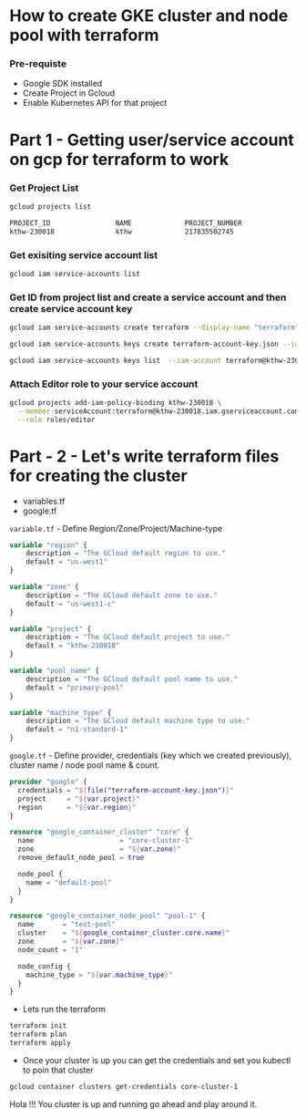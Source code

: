 # How to create GKE cluster and node pool with terraform

### Pre-requiste
 - Google SDK installed 
 - Create Project in Gcloud
 - Enable Kubernetes API for that project

# Part 1 - Getting user/service account on gcp for terraform to work
 
### Get Project List
```bash
gcloud projects list

PROJECT_ID                NAME             PROJECT_NUMBER
kthw-230018               kthw             217835502745
```

### Get exisiting service account list
```bash
gcloud iam service-accounts list
```

### Get ID from project list and create a service account and then create service account key
```bash
gcloud iam service-accounts create terraform --display-name "terraform"

gcloud iam service-accounts keys create terraform-account-key.json --iam-account terraform@kthw-230018.iam.gserviceaccount.com

gcloud iam service-accounts keys list  --iam-account terraform@kthw-230018.iam.gserviceaccount.com
```

### Attach Editor role to your service account
```bash
gcloud projects add-iam-policy-binding kthw-230018 \
  --member serviceAccount:terraform@kthw-230018.iam.gserviceaccount.com \
  --role roles/editor
```

# Part - 2 - Let's write terraform files for creating the cluster

 - variables.tf 
 - google.tf 

`variable.tf` - Define Region/Zone/Project/Machine-type

```tf
variable "region" {
    description = "The GCloud default region to use."
    default = "us-west1"
}

variable "zone" {
    description = "The GCloud default zone to use."
    default = "us-west1-c"
}

variable "project" {
    description = "The GCloud default project to use."
    default = "kthw-230018"
}

variable "pool_name" {
    description = "The GCloud default pool name to use."
    default = "primary-pool"
}

variable "machine_type" {
    description = "The GCloud default machine type to use."
    default = "n1-standard-1"
}

```

`google.tf` - Define provider, credentials (key which we created previously), cluster name / node pool name & count.

```tf
provider "google" {
  credentials = "${file("terraform-account-key.json")}"
  project     = "${var.project}"
  region      = "${var.region}"
}

resource "google_container_cluster" "core" {
  name                     = "core-cluster-1"
  zone                     = "${var.zone}"
  remove_default_node_pool = true

  node_pool {
    name = "default-pool"
  }
}

resource "google_container_node_pool" "pool-1" {
  name       = "test-pool"
  cluster    = "${google_container_cluster.core.name}"
  zone       = "${var.zone}"
  node_count = "1"

  node_config {
    machine_type = "${var.machine_type}"
  }
}

```

 - Lets run the terraform 

```bash
terraform init
terraform plan
terraform apply 
```

 - Once your cluster is up you can get the credentials and set you kubectl to poin that cluster

```bash
gcloud container clusters get-credentials core-cluster-1
```

Hola !!! You cluster is up and running go ahead and play around it. 
